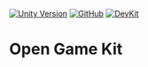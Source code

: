 [![Unity Version](https://img.shields.io/badge/Unity-2022.3%2B-blue.svg)](https://unity3d.com/get-unity/download)
[![GitHub](https://img.shields.io/github/license/kitbashery/modular-ai.svg)](https://github.com/TolinSimpson/Open-Game-Kit/blob/main/.github/LICENSE.md)
[![DevKit](https://img.shields.io/badge/Dev%20Kit-.unitypackage-blue)](https://github.com/Kitbashery/Tween-Components/releases/download/Development-Package/OpenGameKit.unitypackage)

# Open Game Kit
